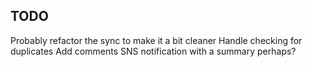 ## TODO
Probably refactor the sync to make it a bit cleaner
Handle checking for duplicates
Add comments
SNS notification with a summary perhaps?
